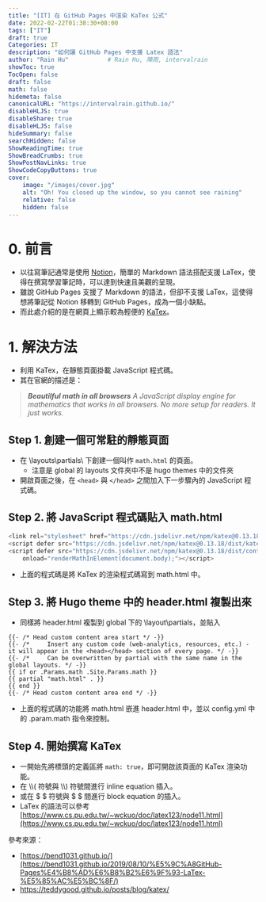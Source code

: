 ```yaml
---
title: "[IT] 在 GitHub Pages 中渲染 KaTex 公式"
date: 2022-02-22T01:38:30+08:00
tags: ["IT"]
draft: true
Categories: IT
description: "如何讓 GitHub Pages 中支援 Latex 語法" 
author: "Rain Hu"           # Rain Hu, 陣雨, intervalrain
showToc: true
TocOpen: false
draft: false
math: false
hidemeta: false
canonicalURL: "https://intervalrain.github.io/"
disableHLJS: true
disableShare: true
disableHLJS: false
hideSummary: false
searchHidden: false
ShowReadingTime: true
ShowBreadCrumbs: true
ShowPostNavLinks: true
ShowCodeCopyButtons: true
cover:
    image: "/images/cover.jpg"
    alt: "Oh! You closed up the window, so you cannot see raining"
    relative: false
    hidden: false
---
```


# 0. 前言
+ 以往寫筆記通常是使用 [Notion](https://www.notion.so/)，簡單的 Markdown 語法搭配支援 LaTex，使得在撰寫學習筆記時，可以達到快速且美觀的呈現。  
+ 雖說 GitHub Pages 支援了 Markdown 的語法，但卻不支援 LaTex，這使得想將筆記從 Notion 移轉到 GitHub Pages，成為一個小缺點。
+ 而此處介紹的是在網頁上顯示較為輕便的 [KaTex](https://katex.org/docs/autorender.html)。

# 1. 解決方法
+ 利用 KaTex，在靜態頁面掛載 JavaScript 程式碼。  
+ 其在官網的描述是：
> ***Beautilful math in all browsers*** *A JavaScript display engine for mathematics that works in all browsers. No more setup for readers. It just works.*

## Step 1. 創建一個可常駐的靜態頁面
+ 在 \layouts\partials\ 下創建一個叫作 `math.html` 的頁面。
  + 注意是 global 的 layouts 文件夾中不是 hugo themes 中的文件夾
+ 開啟頁面之後，在 `<head>` 與 `</head>` 之間加入下一步驟內的 JavaScript 程式碼。

## Step 2. 將 JavaScript 程式碼貼入 math.html
```JavaScript
<link rel="stylesheet" href="https://cdn.jsdelivr.net/npm/katex@0.13.18/dist/katex.min.css" integrity="sha384-zTROYFVGOfTw7JV7KUu8udsvW2fx4lWOsCEDqhBreBwlHI4ioVRtmIvEThzJHGET" crossorigin="anonymous">
<script defer src="https://cdn.jsdelivr.net/npm/katex@0.13.18/dist/katex.min.js" integrity="sha384-GxNFqL3r9uRJQhR+47eDxuPoNE7yLftQM8LcxzgS4HT73tp970WS/wV5p8UzCOmb" crossorigin="anonymous"></script>
<script defer src="https://cdn.jsdelivr.net/npm/katex@0.13.18/dist/contrib/auto-render.min.js" integrity="sha384-vZTG03m+2yp6N6BNi5iM4rW4oIwk5DfcNdFfxkk9ZWpDriOkXX8voJBFrAO7MpVl" crossorigin="anonymous"
    onload="renderMathInElement(document.body);"></script>
```
+ 上面的程式碼是將 KaTex 的渲染程式碼寫到 math.html 中。


## Step 3. 將 Hugo theme 中的 header.html 複製出來
+ 同樣將 header.html 複製到 global 下的 \layout\partials，並貼入
```
{{- /* Head custom content area start */ -}}
{{- /*     Insert any custom code (web-analytics, resources, etc.) - it will appear in the <head></head> section of every page. */ -}}
{{- /*     Can be overwritten by partial with the same name in the global layouts. */ -}}
{{ if or .Params.math .Site.Params.math }}
{{ partial "math.html" . }}
{{ end }}
{{- /* Head custom content area end */ -}}
```
+ 上面的程式碼的功能將 math.html 嵌進 header.html 中，並以 config.yml 中的 .param.math 指令來控制。

## Step 4. 開始撰寫 KaTex
+ 一開始先將標頭的定義區將 `math: true`，即可開啟該頁面的 KaTex 渲染功能。
+ 在 \\\\( 符號與 \\\\) 符號間進行 inline equation 插入。
+ 或在 \$ \$ 符號與 \$ \$ 間進行 block equation 的插入。
+ LaTex 的語法可以參考[https://www.cs.pu.edu.tw/~wckuo/doc/latex123/node11.html](https://www.cs.pu.edu.tw/~wckuo/doc/latex123/node11.html)

參考來源：
+ [https://bend1031.github.io/](https://bend1031.github.io/2019/08/10/%E5%9C%A8GitHub-Pages%E4%B8%AD%E6%B8%B2%E6%9F%93-LaTex-%E5%85%AC%E5%BC%8F/)
+ https://teddygood.github.io/posts/blog/katex/